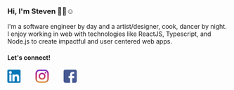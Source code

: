 ### Hi, I'm Steven 👋🏼☺️

I'm a software engineer by day and a artist/designer, cook, dancer by night. I enjoy working in web with technologies like ReactJS, Typescript, and Node.js to create impactful and user centered web apps. 

#### Let's connect!
<a href="https://www.linkedin.com/in/lee-steven/"><img src="icons/linkedin.png" width="30" style="display:inline-block; padding-right:30px"></a>
<a href="https://www.instagram.com/stevenwonlee/"><img src="icons/instagram.png" width="30" style="display:inline-block; padding-right:30px"></a>
<a href="https://www.facebook.com/steven.lee.104"><img src="icons/facebook.png" width="30" style="display:inline-block; padding-right:30px"></a>

<!--
**lee-steven/lee-steven** is a ✨ _special_ ✨ repository because its `README.md` (this file) appears on your GitHub profile.

Here are some ideas to get you started:

- 🔭 I’m currently working on ...
- 🌱 I’m currently learning ...
- 👯 I’m looking to collaborate on ...
- 🤔 I’m looking for help with ...
- 💬 Ask me about ...
- 📫 How to reach me: ...
- 😄 Pronouns: ...
- ⚡ Fun fact: ...
-->
